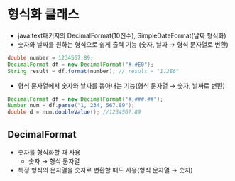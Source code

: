 # 형식화 클래스

- java.text패키지의 DecimalFormat(10진수), SimpleDateFormat(날짜 형식화)
- 숫자와 날짜를 원하는 형식으로 쉽게 출력 기능 (숫자, 날짜 → 형식 문자열로 변환)

```java
double number = 1234567.89;
DecimalFormat df = new DecimalFormat("#.#E0");
String result = df.format(number); // result = "1.2E6"

```

- 형식 문자열에서 숫자와 날짜를 뽑아내는 기능(형식 문자열 → 숫자, 날짜로 변환)

```java
DecimalFormat df = new DecimalFormat("#,###.##");
Number num = df.parse("1, 234, 567.89");
double d = num.doubleValue(); //1234567.89
```

## DecimalFormat

- 숫자를 형식화할 때 사용
    - 숫자 → 형식 문자열
- 특정 형식의 문자열을 숫자로 변환할 때도 사용(형식 문자열 → 숫자)
